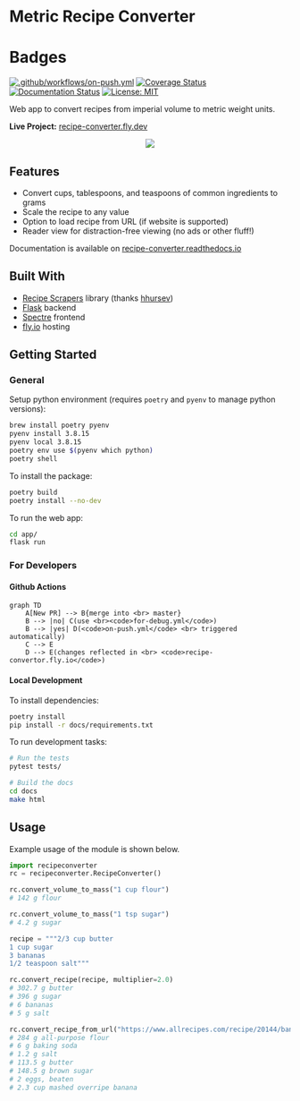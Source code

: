 # Metric Recipe Converter
# Badges
[![.github/workflows/on-push.yml](https://github.com/namtonthat/recipe-converter/actions/workflows/on-push.yml/badge.svg)](https://github.com/namtonthat/recipe-converter/actions/workflows/on-push.yml)
[![Coverage Status](https://coveralls.io/repos/github/namtonthat/recipe-converter/badge.svg?branch=master)](https://coveralls.io/github/namtonthat/recipe-converter?branch=master)
[![Documentation Status](https://readthedocs.org/projects/recipe-converter/badge/?version=latest)](https://recipe-converter.readthedocs.io/en/latest/?badge=latest)
[![License: MIT](https://img.shields.io/badge/License-MIT-yellow.svg)](https://opensource.org/licenses/MIT)

Web app to convert recipes from imperial volume to metric weight units.

**Live Project:** [recipe-converter.fly.dev](https://recipe-converter.fly.dev)

<p align="center">
<img src="docs/imgs/recipe-converter.gif">
</p>

## Features

+ Convert cups, tablespoons, and teaspoons of common ingredients to grams
+ Scale the recipe to any value
+ Option to load recipe from URL (if website is supported)
+ Reader view for distraction-free viewing (no ads or other fluff!)

Documentation is available on [recipe-converter.readthedocs.io](https://recipe-converter.readthedocs.io/en/latest/recipeconverter.html)

## Built With
+ [Recipe Scrapers](https://github.com/hhursev/recipe-scrapers) library (thanks [hhursev](https://github.com/hhursev))
+ [Flask](http://flask.pocoo.org/) backend
+ [Spectre](https://picturepan2.github.io/spectre/) frontend
+ [fly.io](https://www.fly.io/) hosting

## Getting Started

### General
Setup python environment (requires `poetry` and `pyenv` to manage python versions):

```bash
brew install poetry pyenv
pyenv install 3.8.15
pyenv local 3.8.15
poetry env use $(pyenv which python)
poetry shell
```

To install the package:
```bash
poetry build
poetry install --no-dev
```

To run the web app:

```bash
cd app/
flask run
```

### For Developers
#### Github Actions
```mermaid
graph TD
    A[New PR] --> B{merge into <br> master}
    B --> |no| C(use <br><code>for-debug.yml</code>)
    B --> |yes| D(<code>on-push.yml</code> <br> triggered  automatically)
    C --> E
    D --> E(changes reflected in <br> <code>recipe-convertor.fly.io</code>)
```

#### Local Development
To install dependencies:

```bash
poetry install
pip install -r docs/requirements.txt
```

To run development tasks:

```bash
# Run the tests
pytest tests/

# Build the docs
cd docs
make html
```

## Usage

Example usage of the module is shown below.

```python
import recipeconverter
rc = recipeconverter.RecipeConverter()

rc.convert_volume_to_mass("1 cup flour")
# 142 g flour

rc.convert_volume_to_mass("1 tsp sugar")
# 4.2 g sugar

recipe = """2/3 cup butter
1 cup sugar
3 bananas
1/2 teaspoon salt"""

rc.convert_recipe(recipe, multiplier=2.0)
# 302.7 g butter
# 396 g sugar
# 6 bananas
# 5 g salt

rc.convert_recipe_from_url("https://www.allrecipes.com/recipe/20144/banana-banana-bread/")
# 284 g all-purpose flour
# 6 g baking soda
# 1.2 g salt
# 113.5 g butter
# 148.5 g brown sugar
# 2 eggs, beaten
# 2.3 cup mashed overripe banana
```
